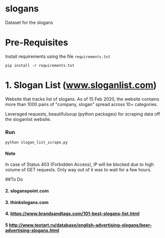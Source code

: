 # slogans
Dataset for the slogans

# Pre-Requisites
Install requirements using the file `requirements.txt`
```
pip install -r requirements.txt
```

# 1. Slogan List (www.sloganlist.com)

Website that tracks list of slogans.
As of 15 Feb 2020, the website contains more than 1000 pairs of "company, slogan" spread across 10+ categories.

Leveraged requests, beautifulsoup (python packages) for scraping data off the sloganlist website.

### Run
```
python slogan_list_scrape.py
```
#### Note
In case of Status 403 (Forbidden Access), IP will be blocked due to high volume of GET requests. Only way out of it was to wait for a few hours.

##To Do
#### 2. sloganspoint.com
#### 3. thinkslogans.com
#### 4. https://www.brandsandtags.com/101-best-slogans-list.html
#### 5 http://www.textart.ru/database/english-advertising-slogans/beer-advertising-slogans.html
